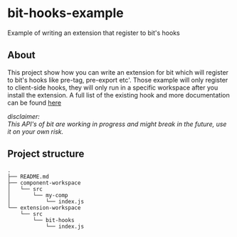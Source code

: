 # bit-hooks-example
Example of writing an extension that register to bit's hooks

## About
This project show how you can write an extension for bit which will register to bit's hooks like pre-tag, pre-export etc'.
Those example will only register to client-side hooks, they will only run in a specific workspace after you install the extension.
A full list of the existing hook and more documentation can be found [here](https://docs.bit.dev/docs/ext-developing-extensions#registering-an-action-to-a-hook)

*disclaimer:*  
*This API's of bit are working in progress and might break in the future, use it on your own risk.*

## Project structure
```
.
├── README.md
├── component-workspace
│   └── src
│       └── my-comp
│           └── index.js
└── extension-workspace
    └── src
        └── bit-hooks
            └── index.js
```
